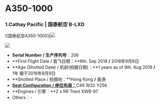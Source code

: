 # A350-1000

### 1.Cathay Pacific | 国泰航空     B-LXD

![国泰航空A350-1000](![](http://cdn.eternityqjl.top/A35K_CX_B-LXD_1.jpg)

![](http://cdn.eternityqjl.top/A35K_CX_B-LXD_2.jpg)

- **Serial Number / 生产序列号**：206
- **First Flight Date / 首飞日期：**6th. Sep 2018  **/**  2018年9月6日
- **Age (Shotted Date) / 机龄(拍摄日期)：**1 years as of 9th. Aug 2019  **/**  1年  摄于2019年8月9日
- **Shotted Place / 拍摄地：**Hong Kong  **/**  香港
- [**Seat Configuration / 座位布局：**](https://www.cathaypacific.com/cx/sc_CN/travel-information/flying-with-us/aircraft-and-fleet/airbus-a350/1000.html)C46 W32 Y256
- **Engines / 引擎：**2 x RR Trent XWB-97
- Others：-